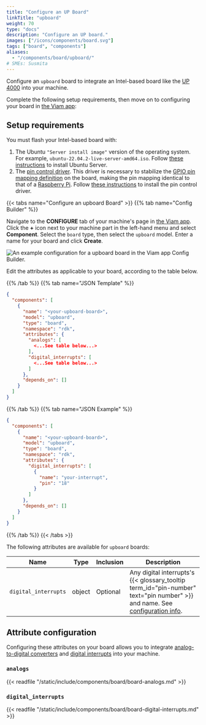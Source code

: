 ```yaml
---
title: "Configure an UP Board"
linkTitle: "upboard"
weight: 70
type: "docs"
description: "Configure an UP board."
images: ["/icons/components/board.svg"]
tags: ["board", "components"]
aliases:
  - "/components/board/upboard/"
# SMEs: Susmita
---
```


Configure an `upboard` board to integrate an Intel-based board like the [UP 4000](https://github.com/up-board/up-community/wiki/Pinout_UP4000) into your machine.

Complete the following setup requirements, then move on to configuring your board in [the Viam app](https://app.viam.com):

## Setup requirements

You must flash your Intel-based board with:

1. The Ubuntu `"Server install image"` version of the operating system.
   For example, `ubuntu-22.04.2-live-server-amd64.iso`.
   Follow [these instructions](https://ubuntu.com/tutorials/install-ubuntu-server) to install Ubuntu Server.
2. The [pin control driver](https://github.com/up-division/pinctrl-upboard).
   This driver is necessary to stabilize the [GPIO pin mapping definition](https://github.com/up-board/up-community/wiki/Pinout) on the board, making the pin mapping identical to that of a [Raspberry Pi](/components/board/pi/).
   Follow [these instructions](https://github.com/up-division/pinctrl-upboard) to install the pin control driver.

{{< tabs name="Configure an upboard Board" >}}
{{% tab name="Config Builder" %}}

Navigate to the **CONFIGURE** tab of your machine's page in [the Viam app](https://app.viam.com).
Click the **+** icon next to your machine part in the left-hand menu and select **Component**.
Select the `board` type, then select the `upboard` model.
Enter a name for your board and click **Create**.

![An example configuration for a upboard board in the Viam app Config Builder.](/components/board/upboard-ui-config.png)

Edit the attributes as applicable to your board, according to the table below.

{{% /tab %}}
{{% tab name="JSON Template" %}}

```json {class="line-numbers linkable-line-numbers"}
{
  "components": [
    {
      "name": "<your-upboard-board>",
      "model": "upboard",
      "type": "board",
      "namespace": "rdk",
      "attributes": {
        "analogs": [
          <...See table below...>
        ],
        "digital_interrupts": [
          <...See table below...>
        ]
      },
      "depends_on": []
    }
  ]
}
```

{{% /tab %}}
{{% tab name="JSON Example" %}}

```json {class="line-numbers linkable-line-numbers"}
{
  "components": [
    {
      "name": "<your-upboard-board>",
      "model": "upboard",
      "type": "board",
      "namespace": "rdk",
      "attributes": {
        "digital_interrupts": [
          {
            "name": "your-interrupt",
            "pin": "18"
          }
        ]
      },
      "depends_on": []
    }
  ]
}
```

{{% /tab %}}
{{< /tabs >}}

The following attributes are available for `upboard` boards:

<!-- prettier-ignore -->
| Name | Type | Inclusion | Description |
| ---- | ---- | --------- | ----------- |
| `digital_interrupts` | object | Optional | Any digital interrupts's {{< glossary_tooltip term_id="pin-number" text="pin number" >}} and name. See [configuration info](/components/board/#digital_interrupts). |

## Attribute configuration

Configuring these attributes on your board allows you to integrate [analog-to-digital converters](#analogs) and [digital interrupts](#digital_interrupts) into your machine.

### `analogs`

{{< readfile "/static/include/components/board/board-analogs.md" >}}

### `digital_interrupts`

{{< readfile "/static/include/components/board/board-digital-interrupts.md" >}}
